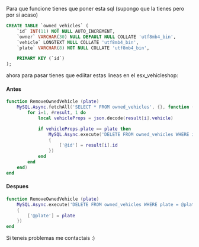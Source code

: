 Para que funcione tienes que poner esta sql (supongo que la tienes pero por si acaso)

```sql
CREATE TABLE `owned_vehicles` (
	`id` INT(11) NOT NULL AUTO_INCREMENT,
	`owner` VARCHAR(30) NULL DEFAULT NULL COLLATE 'utf8mb4_bin',
	`vehicle` LONGTEXT NULL COLLATE 'utf8mb4_bin',
	`plate` VARCHAR(8) NOT NULL COLLATE 'utf8mb4_bin',

	PRIMARY KEY (`id`)
);
```

ahora para pasar tienes que ediitar estas lineas en el esx_vehicleshop:

#### Antes
```lua
function RemoveOwnedVehicle (plate)
	MySQL.Async.fetchAll('SELECT * FROM owned_vehicles', {}, function (result)
		for i=1, #result, 1 do
			local vehicleProps = json.decode(result[i].vehicle)

			if vehicleProps.plate == plate then
				MySQL.Async.execute('DELETE FROM owned_vehicles WHERE id = @id',
				{
					['@id'] = result[i].id
				})
			end
		end
	end)
end
```

#### Despues
```lua
function RemoveOwnedVehicle (plate)
	MySQL.Async.execute('DELETE FROM owned_vehicles WHERE plate = @plate',
	{
		['@plate'] = plate
	})
end
```

Si teneis problemas me contactais :)